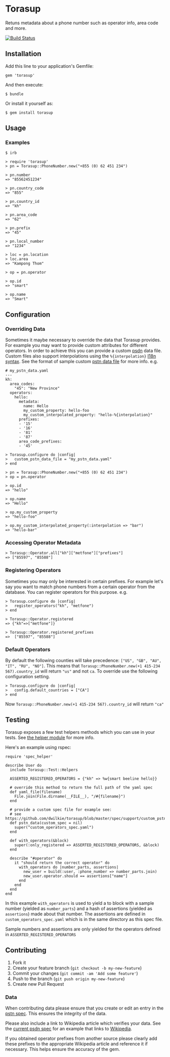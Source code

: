 # Torasup

Retuns metadata about a phone number such as operator info, area code and more.

[![Build Status](https://travis-ci.org/dwilkie/torasup.png)](https://travis-ci.org/dwilkie/torasup)

## Installation

Add this line to your application's Gemfile:

    gem 'torasup'

And then execute:

    $ bundle

Or install it yourself as:

    $ gem install torasup

## Usage

### Examples

    $ irb

    > require 'torasup'
    > pn = Torasup::PhoneNumber.new("+855 (0) 62 451 234")

    > pn.number
    => "85562451234"

    > pn.country_code
    => "855"

    > pn.country_id
    => "kh"

    > pn.area_code
    => "62"

    > pn.prefix
    => "45"

    > pn.local_number
    => "1234"

    > loc = pn.location
    > loc.area
    => "Kampong Thom"

    > op = pn.operator

    > op.id
    => "smart"

    > op.name
    => "Smart"

## Configuration

### Overriding Data

Sometimes it maybe necessary to override the data that Torasup provides. For example you may want to provide custom attributes for different operators. In order to achieve this you can provide a custom [psdn](http://en.wikipedia.org/wiki/Public_switched_telephone_network) data file. Custom files also support interpolations using the `%{interpolation}` [I18n syntax](http://guides.rubyonrails.org/i18n.html#interpolation). See the format of sample custom [pstn data file](https://github.com/dwilkie/torasup/blob/master/spec/support/custom_pstn.yaml) for more info. e.g.

    # my_pstn_data.yaml
    ---
    kh:
      area_codes:
        "45": "New Province"
      operators:
        hello:
          metadata:
            name: Hello
            my_custom_property: hello-foo
            my_custom_interpolated_property: "hello-%{interpolation}"
          prefixes:
          - '15'
          - '16'
          - '81'
          - '87'
          area_code_prefixes:
          - '45'

    > Torasup.configure do |config|
    >   custom_pstn_data_file = "my_pstn_data.yaml"
    > end

    > pn = Torasup::PhoneNumber.new("+855 (0) 62 451 234")
    > op = pn.operator

    > op.id
    => "hello"

    > op.name
    => "Hello"

    > op.my_custom_property
    => "hello-foo"

    > op.my_custom_interpolated_property(:interpolation => "bar")
    => "hello-bar"

### Accessing Operator Metadata

    > Torasup::Operator.all["kh"]["metfone"]["prefixes"]
    => ["85597", "85588"]

### Registering Operators

Sometimes you may only be interested in certain prefixes. For example let's say you want to match phone numbers from a certain operator from the database. You can register operators for this purpose. e.g.

    > Torasup.configure do |config|
    >   register_operators("kh", "metfone")
    > end

    > Torasup::Operator.registered
    => {"kh"=>["metfone"]}

    > Torasup::Operator.registered_prefixes
    =>  ["85597", "85588"]

### Default Operators

By default the following counties will take precedence: `["US", "GB", "AU", "IT", "RU", "NO"]`. This means that `Torasup::PhoneNumber.new(+1 415-234 567).country_id` will return `"us"` and not `ca`. To override use the following configuration setting.

    > Torasup.configure do |config|
    >   config.default_countries = ["CA"]
    > end

Now `Torasup::PhoneNumber.new(+1 415-234 567).country_id` will return `"ca"`

## Testing

Torasup exposes a few test helpers methods which you can use in your tests. See [the helper module](https://github.com/dwilkie/torasup/blob/master/lib/torasup/test/helpers.rb) for more info.

Here's an example using rspec:

    require 'spec_helper'

    describe User do
      include Torasup::Test::Helpers

      ASSERTED_REGISTERED_OPERATORS = {"kh" => %w{smart beeline hello}}

      # override this method to return the full path of the yaml spec
      def yaml_file(filename)
        File.join(File.dirname(__FILE__), "/#{filename}")
      end

      # provide a custom spec file for example see:
      # see https://github.com/dwilkie/torasup/blob/master/spec/support/custom_pstn_spec.yaml
      def pstn_data(custom_spec = nil)
        super("custom_operators_spec.yaml")
      end

      def with_operators(&block)
        super(:only_registered => ASSERTED_REGISTERED_OPERATORS, &block)
      end

      describe "#operator" do
        it "should return the correct operator" do
          with_operators do |number_parts, assertions|
            new_user = build(:user, :phone_number => number_parts.join)
            new_user.operator.should == assertions["name"]
          end
        end
      end
    end

In this example `with_operators` is used to yield a to block with a sample number (yielded as `number_parts`) and a hash of assertions (yielded as `assertions`) made about that number. The assertions are defined in `custom_operators_spec.yaml` which is in the same directory as this spec file.

Sample numbers and assertions are only yielded for the operators defined in `ASSERTED_REGISTERED_OPERATORS`

## Contributing

1. Fork it
2. Create your feature branch (`git checkout -b my-new-feature`)
3. Commit your changes (`git commit -am 'Add some feature'`)
4. Push to the branch (`git push origin my-new-feature`)
5. Create new Pull Request

### Data

When contributing data please ensure that you create or edit an entry in the [pstn spec](https://github.com/dwilkie/torasup/tree/master/spec/torasup/spec/support_pstn_spec.rb). This ensures the integrity of the data.

Please also include a link to Wikipedia article which verifies your data. See the [current psdn spec](https://github.com/dwilkie/torasup/blob/master/spec/support/pstn_spec.yaml) for an example that links to [Wikipedia](http://en.wikipedia.org/wiki/Telecommunications_in_Cambodia#Mobile_networks).

If you obtained operator prefixes from another source please clearly add these prefixes to the appropriate Wikipedia article and reference it if necessary. This helps ensure the accuracy of the gem.
